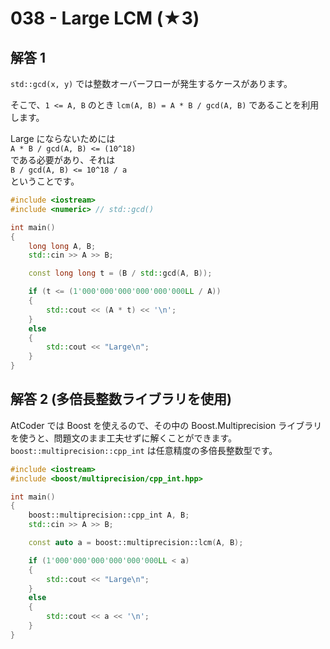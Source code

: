 # 038 - Large LCM (★3)

## 解答 1

`std::gcd(x, y)` では整数オーバーフローが発生するケースがあります。

そこで、`1 <= A, B` のとき `lcm(A, B) = A * B / gcd(A, B)` であることを利用します。

Large にならないためには  
`A * B / gcd(A, B) <= (10^18)`  
である必要があり、それは  
`B / gcd(A, B) <= 10^18 / a`  
ということです。

```cpp
#include <iostream>
#include <numeric> // std::gcd()

int main()
{
	long long A, B;
	std::cin >> A >> B;

	const long long t = (B / std::gcd(A, B));

	if (t <= (1'000'000'000'000'000'000LL / A))
	{
        std::cout << (A * t) << '\n';
	}
	else
	{
		std::cout << "Large\n";
	}
}
```

## 解答 2 (多倍長整数ライブラリを使用)
AtCoder では Boost を使えるので、その中の Boost.Multiprecision ライブラリを使うと、問題文のまま工夫せずに解くことができます。`boost::multiprecision::cpp_int` は任意精度の多倍長整数型です。

```cpp
#include <iostream>
#include <boost/multiprecision/cpp_int.hpp>

int main()
{
	boost::multiprecision::cpp_int A, B;
	std::cin >> A >> B;

	const auto a = boost::multiprecision::lcm(A, B);

	if (1'000'000'000'000'000'000LL < a)
	{
		std::cout << "Large\n";
	}
	else
	{
		std::cout << a << '\n';
	}
}
```
